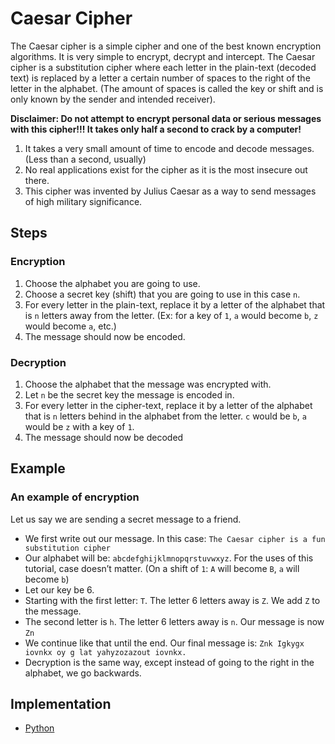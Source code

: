 Caesar Cipher
=============

The Caesar cipher is a simple cipher and one of the best known encryption algorithms. It is very simple to encrypt, decrypt and intercept. The Caesar cipher is a substitution cipher where each letter in the plain-text (decoded text) is replaced by a letter a certain number of spaces to the right of the letter in the alphabet. (The amount of spaces is called the key or shift and is only known by the sender and intended receiver).

**Disclaimer: Do not attempt to encrypt personal data or serious messages with this cipher!!! It takes only half a second to crack by a computer!**

1.  It takes a very small amount of time to encode and decode messages. (Less than a second, usually)
2.  No real applications exist for the cipher as it is the most insecure out there.
3.  This cipher was invented by Julius Caesar as a way to send messages of high military significance.

Steps
-----

### Encryption

1.  Choose the alphabet you are going to use.
2.  Choose a secret key (shift) that you are going to use in this case `n`.
3.  For every letter in the plain-text, replace it by a letter of the alphabet that is `n` letters away from the letter. (Ex: for a key of `1`, `a` would become `b`, `z` would become `a`, etc.)
4.  The message should now be encoded.

### Decryption

1.  Choose the alphabet that the message was encrypted with.
2.  Let `n` be the secret key the message is encoded in.
3.  For every letter in the cipher-text, replace it by a letter of the alphabet that is `n` letters behind in the alphabet from the letter. `c` would be `b`, `a` would be `z` with a key of `1`.
4.  The message should now be decoded

Example
-------

### An example of encryption

Let us say we are sending a secret message to a friend.

-   We first write out our message. In this case: `The Caesar cipher is a fun substitution cipher`
-   Our alphabet will be: `abcdefghijklmnopqrstuvwxyz`. For the uses of this tutorial, case doesn’t matter. (On a shift of `1`: `A` will become `B`, `a` will become `b`)
-   Let our key be 6.
-   Starting with the first letter: `T`. The letter 6 letters away is `Z`. We add `Z` to the message.
-   The second letter is `h`. The letter 6 letters away is `n`. Our message is now `Zn`
-   We continue like that until the end. Our final message is: `Znk Igkygx iovnkx oy g lat yahyzozazout iovnkx.`
-   Decryption is the same way, except instead of going to the right in the alphabet, we go backwards.

Implementation
--------------

-   [Python](https://github.com/TheAlgorithms/Python/blob/master/ciphers/caesar_cipher.py)
